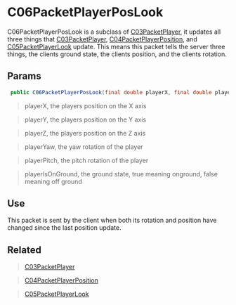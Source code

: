 # C06PacketPlayerPosLook
C06PacketPlayerPosLook is a subclass of [C03PacketPlayer](https://github.com/Spinyfish/MinecraftPackets/blob/main/Packets/1.8-/C03-C06/C03PacketPlayer.md), it updates all three things that [C03PacketPlayer](https://github.com/Spinyfish/MinecraftPackets/blob/main/Packets/1.8-/C03-C06/C03PacketPlayer.md), [C04PacketPlayerPosition](https://github.com/Spinyfish/MinecraftPackets/blob/main/Packets/1.8-/C03-C06/C04PacketPlayerPosition.md), and [C05PacketPlayerLook](https://github.com/Spinyfish/MinecraftPackets/blob/main/Packets/1.8-/C03-C06/C05PacketPlayerLook.md) update. This means this packet tells the server three things, the clients ground state, the clients position, and the clients rotation.

## Params

```java
 public C06PacketPlayerPosLook(final double playerX, final double playerY, final double playerZ, final float playerYaw, final float playerPitch, final boolean playerIsOnGround)
 ```
 
 > playerX, the players position on the X axis
 
 > playerY, the players position on the Y axis
 
 > playerZ, the players position on the Z axis
 
 > playerYaw, the yaw rotation of the player
 
 > playerPitch, the pitch rotation of the player
 
 > playerIsOnGround, the ground state, true meaning onground, false meaning off ground
 
 ## Use
 This packet is sent by the client when both its rotation and position have changed since the last position update.

## Related
> [C03PacketPlayer](https://github.com/Spinyfish/MinecraftPackets/blob/main/Packets/1.8-/C03-C06/C03PacketPlayer.md)

> [C04PacketPlayerPosition](https://github.com/Spinyfish/MinecraftPackets/blob/main/Packets/1.8-/C03-C06/C04PacketPlayerPosition.md)

> [C05PacketPlayerLook](https://github.com/Spinyfish/MinecraftPackets/blob/main/Packets/1.8-/C03-C06/C05PacketPlayerLook.md)
